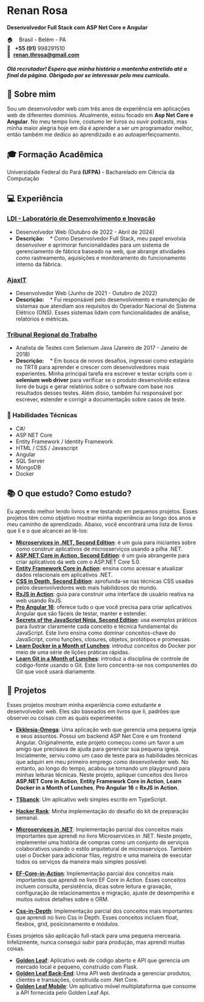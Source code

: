 # Renan Rosa
**Desenvolvedor Full Stack com ASP Net Core e Angular**

:house:    Brasil - Belém - PA <br>
:iphone:   **+55 (91)** 998291510 <br>
:email:  **renan.throsa@gmail.com**

##### Olá recrutador! Espero que minha história o mantenha entretido até o final da página. Obrigado por se interessar pelo meu currículo.

## :bell: Sobre mim
Sou um desenvolvedor web com três anos de experiência em aplicações web de diferentes domínios. Atualmente, estou focado em **Asp Net Core e Angular**. No meu tempo livre, costumo ler livros ou ouvir podcasts, mas minha maior alegria hoje em dia é aprender a ser um programador melhor, então também me dedico ao aprendizado e ao autoaperfeiçoamento.

## :mortar_board: Formação Acadêmica
Universidade Federal do Pará **(UFPA)** - Bacharelado em Ciência da Computação <br>

## :computer: Experiência

### [LDI - Laboratório de Desenvolvimento e Inovação](https://www.linkedin.com/company/labldi/)
* Desenvolvedor Web (Outubro de 2022 - Abril de 2024)
* **Descrição:**
   * Como Desenvolvedor Full Stack, meu papel envolvia desenvolver e aprimorar funcionalidades para um sistema de gerenciamento de fábrica baseado na web, que abrange atividades como rastreamento, aquisições e monitoramento do funcionamento interno da fábrica.

### [AjaxIT](https://www.trt8.jus.br/)
* Desenvolvedor Web (Junho de 2021 - Outubro de 2022)
* **Descrição:**
   * Fui responsável pelo desenvolvimento e manutenção de sistemas que atendiam aos requisitos do Operador Nacional do Sistema Elétrico (ONS). Esses sistemas lidam com funcionalidades de análise, relatórios e métricas.

### [Tribunal Regional do Trabalho](https://www.trt8.jus.br/)
* Analista de Testes com Selenium Java (Janeiro de 2017 - Janeiro de 2018)
* **Descrição:**
   * Em busca de novos desafios, ingressei como estagiário no TRT8 para aprender e crescer com desenvolvedores mais experientes. Minha principal tarefa era escrever e testar scripts com o **selenium web driver** para verificar se o produto desenvolvido estava livre de bugs e gerar relatórios sobre o software com base nos resultados desses testes. Além disso, também fui responsável por escrever, estender e corrigir a documentação sobre casos de teste.

### :pushpin: Habilidades Técnicas
* C#/
* ASP NET Core
* Entity Framework / Identity Framework
* HTML / CSS / Javascript
* Angular
* SQL Server
* MongoDB
* Docker

## :books: O que estudo? Como estudo?

Eu aprendo melhor lendo livros e me testando em pequenos projetos. Esses projetos têm como objetivo mostrar minha experiência ao longo dos anos e meu caminho de aprendizado. Abaixo, você encontrará uma lista de livros que li e o que alcancei ao lê-los:

* [**Microservices in .NET, Second Edition**](https://www.manning.com/books/microservices-in-net-second-edition): é um guia para iniciantes sobre como construir aplicativos de microsserviços usando a pilha .NET.
* [**ASP.NET Core in Action, Second Edition**](https://www.manning.com/books/asp-net-core-in-action-second-edition): é um guia abrangente para criar aplicativos da web com o ASP.NET Core 5.0.
* [**Entity Framework Core in Action**](https://www.manning.com/books/entity-framework-core-in-action): ensina como acessar e atualizar dados relacionais em aplicativos .NET.
* [**CSS in Depth, Second Edition**](https://www.manning.com/books/css-in-depth-second-edition): aprofunda-se nas técnicas CSS usadas pelos desenvolvedores web mais habilidosos do mundo.
* [**RxJS in Action**](https://www.manning.com/books/rxjs-in-action): guia para construir uma interface de usuário reativa na web usando RxJS.
* [**Pro Angular 16**](https://www.manning.com/books/pro-angular-16): oferece tudo o que você precisa para criar aplicativos Angular que são fáceis de testar, manter e estender.
* [**Secrets of the JavaScript Ninja, Second Edition**](https://www.manning.com/books/secrets-of-the-javascript-ninja-second-edition): usa exemplos práticos para ilustrar claramente cada conceito e técnica fundamental do JavaScript. Este livro ensina como dominar conceitos-chave do JavaScript, como funções, closures, objetos, protótipos e promessas.
* [**Learn Docker in a Month of Lunches**](https://www.manning.com/books/learn-docker-in-a-month-of-lunches): introduz conceitos do Docker por meio de uma série de lições práticas rápidas.
* [**Learn Git in a Month of Lunches**](https://www.manning.com/books/learn-git-in-a-month-of-lunches): introduz a disciplina de controle de código-fonte usando o Git. Este livro concentra-se nos componentes do Git que você usará diariamente.

## :open_file_folder: Projetos
Esses projetos mostram minha experiência como estudante e desenvolvedor web. Eles são baseados em livros que li, padrões que observei ou coisas com as quais experimentei.

* [**Ekklesia-Omega**](https://github.com/Minimalistware/Ekklesia-Omega): Uma aplicação web que gerencia uma pequena igreja e seus assuntos. Possui um backend ASP Net Core e um frontend Angular. Originalmente, este projeto começou como um favor a um amigo que precisava de ajuda para gerenciar sua pequena igreja. Inicialmente, serviu como um caso de teste para as habilidades técnicas que adquiri em meu primeiro emprego como desenvolvedor web. No entanto, ao longo do tempo, acabou se tornando um playground para minhas leituras técnicas. Neste projeto, apliquei conceitos dos livros **ASP.NET Core in Action**, **Entity Framework Core in Action**, **Learn Docker in a Month of Lunches**, **Pro Angular 16** e **RxJS in Action**.

* [**TSbanck**](https://github.com/RenanCbcc/tsbank): Um aplicativo web simples escrito em TypeScript.
* [**Hacker Rank**](https://github.com/renan-throsa/HackerRank): Minha implementação do desafio do kit de preparação semanal.

* [**Microservices in .NET**](https://github.com/renan-throsa/Microservices-in-Action): Implementação parcial dos conceitos mais importantes que aprendi no livro Microservices in .NET. Neste projeto, implementei uma história de compras como um conjunto de serviços colaborativos usando o estilo arquitetural de microsserviços. Também usei o Docker para adicionar filas, registro e uma maneira de executar todos os serviços da maneira mais simples possível.

* [**EF-Core-in-Action**](https://github.com/renan-throsa/EF-Core-in-Action): Implementação parcial dos conceitos mais importantes que aprendi no livro EF Core in Action. Esses conceitos incluem consulta, persistência, dicas sobre leitura e gravação, configuração de relacionamentos e migração, ajuste de desempenho e muitos outros detalhes sobre o ORM.

* [**Css-in-Depth**](https://github.com/renan-throsa/Css-in-Depth): Implementação parcial dos conceitos mais importantes que aprendi no livro Css in Depth. Esses conceitos incluem float, flexbox, grid, posicionamento e módulos.


Esses projetos são aplicação full-stack para uma pequena mercearia. Infelizmente, nunca consegui subir para produção, mas aprendi muitas coisas.

* [**Golden Leaf**](https://github.com/RenanCbcc/Golden_leaf): Aplicativo web de código aberto e API que gerencia um mercado local e pequeno, construído com Flask.
* [**Golden Leaf Back-End**](https://github.com/RenanCbcc/GoldenLeafMobile): Uma API web destinada a gerenciar produtos, clientes e transações, construída com .Net Core.
* [**Golden Leaf Mobile**](https://github.com/RenanCbcc/GoldenLeafMobile): Um aplicativo móvel multiplataforma que consome a API fornecida pelo Golden Leaf Api.

